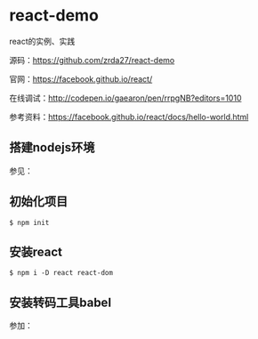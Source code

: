 # react-demo
react的实例、实践

源码：https://github.com/zrda27/react-demo

官网：https://facebook.github.io/react/

在线调试：http://codepen.io/gaearon/pen/rrpgNB?editors=1010

参考资料：https://facebook.github.io/react/docs/hello-world.html

## 搭建nodejs环境
参见：

## 初始化项目
```
$ npm init
```

## 安装react
```
$ npm i -D react react-dom
```

## 安装转码工具babel
参加：

